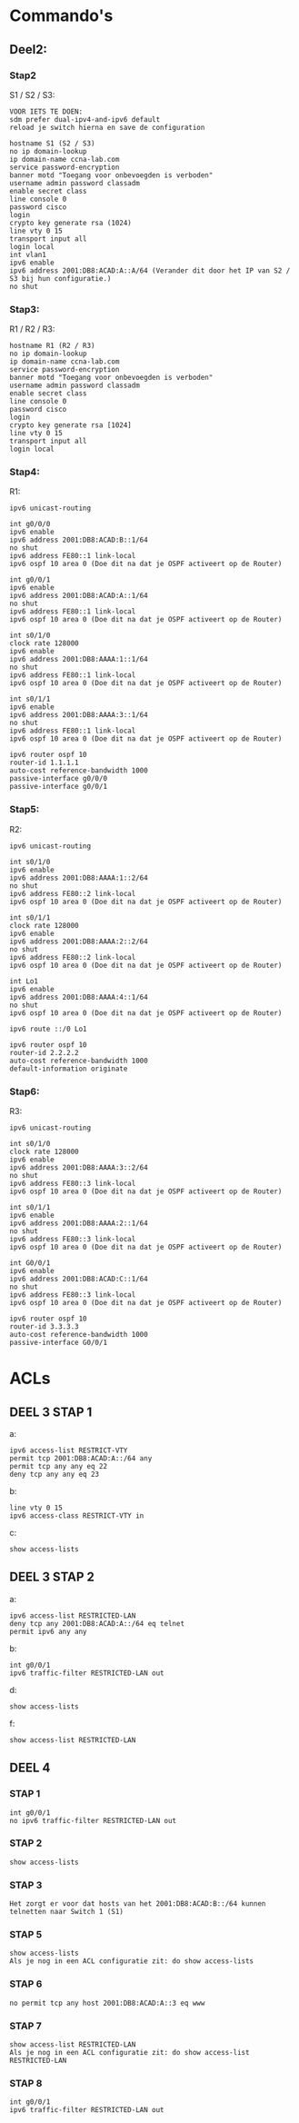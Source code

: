 # Commando's 

## Deel2: 
### Stap2
S1 / S2 / S3: 

    VOOR IETS TE DOEN:
    sdm prefer dual-ipv4-and-ipv6 default
    reload je switch hierna en save de configuration

    hostname S1 (S2 / S3)
    no ip domain-lookup
    ip domain-name ccna-lab.com
    service password-encryption
    banner motd "Toegang voor onbevoegden is verboden"
    username admin password classadm
    enable secret class
    line console 0
    password cisco
    login
    crypto key generate rsa (1024)
    line vty 0 15
    transport input all
    login local
    int vlan1
    ipv6 enable
    ipv6 address 2001:DB8:ACAD:A::A/64 (Verander dit door het IP van S2 / S3 bij hun configuratie.)
    no shut
### Stap3:
 R1 / R2 / R3:

    hostname R1 (R2 / R3)
    no ip domain-lookup
    ip domain-name ccna-lab.com
    service password-encryption
    banner motd "Toegang voor onbevoegden is verboden"
    username admin password classadm
    enable secret class
    line console 0
    password cisco
    login
    crypto key generate rsa [1024]
    line vty 0 15
    transport input all
    login local
### Stap4:
R1:

    ipv6 unicast-routing

    int g0/0/0
    ipv6 enable
    ipv6 address 2001:DB8:ACAD:B::1/64
    no shut
    ipv6 address FE80::1 link-local 
    ipv6 ospf 10 area 0 (Doe dit na dat je OSPF activeert op de Router)

    int g0/0/1
    ipv6 enable
    ipv6 address 2001:DB8:ACAD:A::1/64
    no shut
    ipv6 address FE80::1 link-local
    ipv6 ospf 10 area 0 (Doe dit na dat je OSPF activeert op de Router)

    int s0/1/0
    clock rate 128000
    ipv6 enable
    ipv6 address 2001:DB8:AAAA:1::1/64
    no shut
    ipv6 address FE80::1 link-local
    ipv6 ospf 10 area 0 (Doe dit na dat je OSPF activeert op de Router)

    int s0/1/1
    ipv6 enable
    ipv6 address 2001:DB8:AAAA:3::1/64
    no shut
    ipv6 address FE80::1 link-local
    ipv6 ospf 10 area 0 (Doe dit na dat je OSPF activeert op de Router)

    ipv6 router ospf 10
    router-id 1.1.1.1
    auto-cost reference-bandwidth 1000
    passive-interface g0/0/0
    passive-interface g0/0/1
### Stap5:

R2:

    ipv6 unicast-routing

    int s0/1/0
    ipv6 enable
    ipv6 address 2001:DB8:AAAA:1::2/64
    no shut
    ipv6 address FE80::2 link-local
    ipv6 ospf 10 area 0 (Doe dit na dat je OSPF activeert op de Router)

    int s0/1/1
    clock rate 128000
    ipv6 enable
    ipv6 address 2001:DB8:AAAA:2::2/64
    no shut
    ipv6 address FE80::2 link-local
    ipv6 ospf 10 area 0 (Doe dit na dat je OSPF activeert op de Router)

    int Lo1
    ipv6 enable
    ipv6 address 2001:DB8:AAAA:4::1/64
    no shut
    ipv6 ospf 10 area 0 (Doe dit na dat je OSPF activeert op de Router)

    ipv6 route ::/0 Lo1

    ipv6 router ospf 10
    router-id 2.2.2.2
    auto-cost reference-bandwidth 1000
    default-information originate
 ### Stap6:
R3:

    ipv6 unicast-routing

    int s0/1/0
    clock rate 128000
    ipv6 enable
    ipv6 address 2001:DB8:AAAA:3::2/64
    no shut
    ipv6 address FE80::3 link-local
    ipv6 ospf 10 area 0 (Doe dit na dat je OSPF activeert op de Router)

    int s0/1/1
    ipv6 enable
    ipv6 address 2001:DB8:AAAA:2::1/64
    no shut
    ipv6 address FE80::3 link-local
    ipv6 ospf 10 area 0 (Doe dit na dat je OSPF activeert op de Router)

    int G0/0/1
    ipv6 enable
    ipv6 address 2001:DB8:ACAD:C::1/64
    no shut
    ipv6 address FE80::3 link-local
    ipv6 ospf 10 area 0 (Doe dit na dat je OSPF activeert op de Router)

    ipv6 router ospf 10
    router-id 3.3.3.3
    auto-cost reference-bandwidth 1000
    passive-interface G0/0/1


# ACLs

## DEEL 3 STAP 1
a:

    ipv6 access-list RESTRICT-VTY
    permit tcp 2001:DB8:ACAD:A::/64 any
    permit tcp any any eq 22
    deny tcp any any eq 23
b:

    line vty 0 15
    ipv6 access-class RESTRICT-VTY in

c:

    show access-lists

## DEEL 3 STAP 2

a:

    ipv6 access-list RESTRICTED-LAN
    deny tcp any 2001:DB8:ACAD:A::/64 eq telnet
    permit ipv6 any any

b:

    int g0/0/1
    ipv6 traffic-filter RESTRICTED-LAN out

d:

    show access-lists

f:

    show access-list RESTRICTED-LAN

## DEEL 4 

### STAP 1
    int g0/0/1
    no ipv6 traffic-filter RESTRICTED-LAN out

### STAP 2
    show access-lists

### STAP 3
    Het zorgt er voor dat hosts van het 2001:DB8:ACAD:B::/64 kunnen
    telnetten naar Switch 1 (S1)

### STAP 5
    show access-lists
    Als je nog in een ACL configuratie zit: do show access-lists

### STAP 6
    no permit tcp any host 2001:DB8:ACAD:A::3 eq www

### STAP 7
    show access-list RESTRICTED-LAN
    Als je nog in een ACL configuratie zit: do show access-list RESTRICTED-LAN

### STAP 8
    int g0/0/1
    ipv6 traffic-filter RESTRICTED-LAN out
